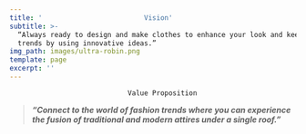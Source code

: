 ```yaml
---
title: '                         Vision'
subtitle: >-
  “Always ready to design and make clothes to enhance your look and keep you in
  trends by using innovative ideas.”
img_path: images/ultra-robin.png
template: page
excerpt: ''
---
```

                                 Value Proposition

> ***“Connect to the world of fashion trends where you can experience the fusion of traditional and modern attires under a single roof.”***



